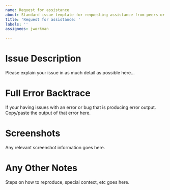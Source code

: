 ```yaml
---
name: Request for assistance
about: Standard issue template for requesting assistance from peers or instructors.
title: 'Request for assistance: '
labels: ''
assignees: jworkman

---
```


# Issue Description

Please explain your issue in as much detail as possible here...

# Full Error Backtrace

If your having issues with an error or bug that is producing error output. Copy/paste the output of that error here. 

# Screenshots

Any relevant screenshot information goes here. 

# Any Other Notes

Steps on how to reproduce, special context, etc goes here.
